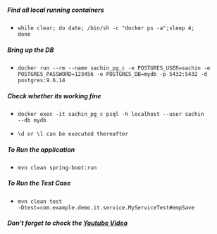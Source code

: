 ##### Find all local running containers
 - <code>while clear; do date; /bin/sh -c "docker ps -a";sleep 4; done</code>


##### Bring up the DB
 - <code>docker run --rm --name sachin_pg_c -e POSTGRES_USER=sachin -e POSTGRES_PASSWORD=123456 -e POSTGRES_DB=mydb -p 5432:5432 -d postgres:9.6.14</code>

##### Check whether its working fine
 - <code>docker exec -it sachin_pg_c psql -h localhost --user sachin --db mydb</code>

 - <code>\d or \l can be executed thereafter</code>
  

##### To Run the application
 - <code>mvn clean spring-boot:run</code>
 
 
##### To Run the Test Case
 - <code>mvn clean test -Dtest=com.example.demo.it.service.MyServiceTest#empSave</code>


##### Don't forget to check the [Youtube Video](https://www.youtube.com/watch?v=SwUNDUOvg_k)
